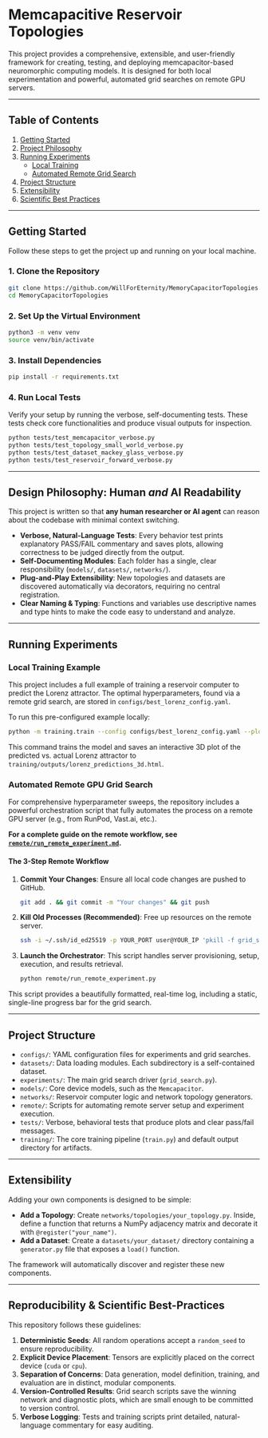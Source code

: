 # Memcapacitive Reservoir Topologies

This project provides a comprehensive, extensible, and user-friendly framework for creating, testing, and deploying memcapacitor-based neuromorphic computing models. It is designed for both local experimentation and powerful, automated grid searches on remote GPU servers.

---

## Table of Contents

1.  [Getting Started](#getting-started)
2.  [Project Philosophy](#design-philosophy-human-and-ai-readability)
3.  [Running Experiments](#running-experiments)
    *   [Local Training](#local-training-example)
    *   [Automated Remote Grid Search](#automated-remote-gpu-grid-search)
4.  [Project Structure](#project-structure)
5.  [Extensibility](#extensibility)
6.  [Scientific Best Practices](#reproducibility--scientific-best-practices)

---

## Getting Started

Follow these steps to get the project up and running on your local machine.

### 1. Clone the Repository

```bash
git clone https://github.com/WillForEternity/MemoryCapacitorTopologies.git
cd MemoryCapacitorTopologies
```

### 2. Set Up the Virtual Environment

```bash
python3 -m venv venv
source venv/bin/activate
```

### 3. Install Dependencies

```bash
pip install -r requirements.txt
```

### 4. Run Local Tests

Verify your setup by running the verbose, self-documenting tests. These tests check core functionalities and produce visual outputs for inspection.

```bash
python tests/test_memcapacitor_verbose.py
python tests/test_topology_small_world_verbose.py
python tests/test_dataset_mackey_glass_verbose.py
python tests/test_reservoir_forward_verbose.py
```

---

## Design Philosophy: Human *and* AI Readability

This project is written so that **any human researcher or AI agent** can reason about the codebase with minimal context switching.

*   **Verbose, Natural-Language Tests**: Every behavior test prints explanatory PASS/FAIL commentary and saves plots, allowing correctness to be judged directly from the output.
*   **Self-Documenting Modules**: Each folder has a single, clear responsibility (`models/`, `datasets/`, `networks/`).
*   **Plug-and-Play Extensibility**: New topologies and datasets are discovered automatically via decorators, requiring no central registration.
*   **Clear Naming & Typing**: Functions and variables use descriptive names and type hints to make the code easy to understand and analyze.

---

## Running Experiments

### Local Training Example

This project includes a full example of training a reservoir computer to predict the Lorenz attractor. The optimal hyperparameters, found via a remote grid search, are stored in `configs/best_lorenz_config.yaml`.

To run this pre-configured example locally:

```bash
python -m training.train --config configs/best_lorenz_config.yaml --plot
```

This command trains the model and saves an interactive 3D plot of the predicted vs. actual Lorenz attractor to `training/outputs/lorenz_predictions_3d.html`.

### Automated Remote GPU Grid Search

For comprehensive hyperparameter sweeps, the repository includes a powerful orchestration script that fully automates the process on a remote GPU server (e.g., from RunPod, Vast.ai, etc.).

**For a complete guide on the remote workflow, see [`remote/run_remote_experiment.md`](remote/run_remote_experiment.md).**

#### The 3-Step Remote Workflow

1.  **Commit Your Changes**: Ensure all local code changes are pushed to GitHub.
    ```bash
    git add . && git commit -m "Your changes" && git push
    ```
2.  **Kill Old Processes (Recommended)**: Free up resources on the remote server.
    ```bash
    ssh -i ~/.ssh/id_ed25519 -p YOUR_PORT user@YOUR_IP 'pkill -f grid_search.py || true'
    ```
3.  **Launch the Orchestrator**: This script handles server provisioning, setup, execution, and results retrieval.
    ```bash
    python remote/run_remote_experiment.py
    ```

This script provides a beautifully formatted, real-time log, including a static, single-line progress bar for the grid search.

---

## Project Structure

-   `configs/`: YAML configuration files for experiments and grid searches.
-   `datasets/`: Data loading modules. Each subdirectory is a self-contained dataset.
-   `experiments/`: The main grid search driver (`grid_search.py`).
-   `models/`: Core device models, such as the `Memcapacitor`.
-   `networks/`: Reservoir computer logic and network topology generators.
-   `remote/`: Scripts for automating remote server setup and experiment execution.
-   `tests/`: Verbose, behavioral tests that produce plots and clear pass/fail messages.
-   `training/`: The core training pipeline (`train.py`) and default output directory for artifacts.

---

## Extensibility

Adding your own components is designed to be simple:

*   **Add a Topology**: Create `networks/topologies/your_topology.py`. Inside, define a function that returns a NumPy adjacency matrix and decorate it with `@register("your_name")`.
*   **Add a Dataset**: Create a `datasets/your_dataset/` directory containing a `generator.py` file that exposes a `load()` function.

The framework will automatically discover and register these new components.

---

## Reproducibility & Scientific Best-Practices

This repository follows these guidelines:

1.  **Deterministic Seeds**: All random operations accept a `random_seed` to ensure reproducibility.
2.  **Explicit Device Placement**: Tensors are explicitly placed on the correct device (`cuda` or `cpu`).
3.  **Separation of Concerns**: Data generation, model definition, training, and evaluation are in distinct, modular components.
4.  **Version-Controlled Results**: Grid search scripts save the winning network and diagnostic plots, which are small enough to be committed to version control.
5.  **Verbose Logging**: Tests and training scripts print detailed, natural-language commentary for easy auditing.
